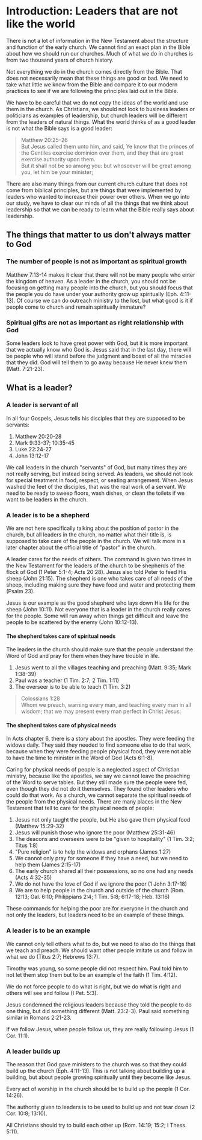 # Introduction: Leaders that are not like the world

There is not a lot of information in the New Testament about the structure and function of the early church. We cannot find an exact plan in the Bible about how we should run our churches. Much of what we do in churches is from two thousand years of church history.

Not everything we do in the church comes directly from the Bible. That does not necessarily mean that these things are good or bad. We need to take what little we know from the Bible and compare it to our modern practices to see if we are following the principles laid out in the Bible.

We have to be careful that we do not copy the ideas of the world and use them in the church. As Christians, we should not look to business leaders or politicians as examples of leadership, but church leaders will be different from the leaders of natural things. What the world thinks of as a good leader is not what the Bible says is a good leader:

> Matthew 20:25–26  
> But Jesus called them unto him, and said, Ye know that the princes of the Gentiles exercise dominion over them, and they that are great exercise authority upon them.  
> But it shall not be so among you: but whosoever will be great among you, let him be your minister;

There are also many things from our current church culture that does not come from biblical principles, but are things that were implemented by leaders who wanted to increase their power over others. When we go into our study, we have to clear our minds of all the things that we think about leadership so that we can be ready to learn what the Bible really says about leadership.

<!--There is a great need for workers. Jesus said the harvest is plentiful, but the laborers are few-->

## The things that matter to us don't always matter to God

### The number of people is not as important as spiritual growth

Matthew 7:13-14 makes it clear that there will not be many people who enter the kingdom of heaven. As a leader in the church, you should not be focusing on getting many people into the church, but you should focus that the people you do have under your authority grow up spiritually (Eph. 4:11-13). Of course we can do outreach ministry to the lost, but what good is it if people come to church and remain spiritually immature?

### Spiritual gifts are not as important as right relationship with God

Some leaders look to have great power with God, but it is more important that we actually know who God is. Jesus said that in the last day, there will be people who will stand before the judgment and boast of all the miracles that they did. God will tell them to go away because He never knew them (Matt. 7:21-23).

## What is a leader?

### A leader is servant of all

In all four Gospels, Jesus tells his disciples that they are supposed to be servants:

1. Matthew 20:20-28
2. Mark 9:33-37; 10:35-45
3. Luke 22:24-27
4. John 13:12-17

We call leaders in the church "servants" of God, but many times they are not really serving, but instead being served. As leaders, we should not look for special treatment in food, respect, or seating arrangement. When Jesus washed the feet of the disciples, that was the real work of a servant. We need to be ready to sweep floors, wash dishes, or clean the toilets if we want to be leaders in the church.

### A leader is to be a shepherd

We are not here specifically talking about the position of pastor in the church, but all leaders in the church, no matter what their title is, is supposed to take care of the people in the church. We will talk more in a later chapter about the official title of "pastor" in the church.

A leader cares for the needs of others. The command is given two times in the New Testament for the leaders of the church to be shepherds of the flock of God (1 Peter 5:1-4; Acts 20:28). Jesus also told Peter to feed His sheep (John 21:15). The shepherd is one who takes care of all needs of the sheep, including making sure they have food and water and protecting them (Psalm 23).

Jesus is our example as the good shepherd who lays down His life for the sheep (John 10:11). Not everyone that is a leader in the church really cares for the people. Some will run away when things get difficult and leave the people to be scattered by the enemy (John 10:12-13).

<!--Need to expound on this more, since it very specifically talks about protecting from false doctrine:

Acts 20:28–31 (KJV 1900)
28Take heed therefore unto yourselves, and to all the flock, over the which the Holy Ghost hath made you overseers, to feed the church of God, which he hath purchased with his own blood.
29For I know this, that after my departing shall grievous wolves enter in among you, not sparing the flock.
30Also of your own selves shall men arise, speaking perverse things, to draw away disciples after them.
31Therefore watch, and remember, that by the space of three years I ceased not to warn every one night and day with tears.
-->

<!--Titus 1:9–11 (KJV 1900)
9Holding fast the faithful word as he hath been taught, that he may be able by sound doctrine both to exhort and to convince the gainsayers.
10For there are many unruly and vain talkers and deceivers, specially they of the circumcision:
11Whose mouths must be stopped, who subvert whole houses, teaching things which they ought not, for filthy lucre’s sake.
-->

#### The shepherd takes care of spiritual needs

The leaders in the church should make sure that the people understand the Word of God and pray for them when they have trouble in life.

1. Jesus went to all the villages teaching and preaching (Matt. 9:35; Mark 1:38-39)
2. Paul was a teacher (1 Tim. 2:7; 2 Tim. 1:11)
3. The overseer is to be able to teach (1 Tim. 3:2)

> Colossians 1:28  
> Whom we preach, warning every man, and teaching every man in all wisdom; that we may present every man perfect in Christ Jesus:

<!--Titus 1:9 (KJV 1900)
9Holding fast the faithful word as he hath been taught, that he may be able by sound doctrine both to exhort and to convince the gainsayers.

He must protect against false doctrine-->

#### The shepherd takes care of physical needs

In Acts chapter 6, there is a story about the apostles. They were feeding the widows daily. They said they needed to find someone else to do that work, because when they were feeding people physical food, they were not able to have the time to minister in the Word of God (Acts 6:1-8).

Caring for physical needs of people is a neglected aspect of Christian ministry, because like the apostles, we say we cannot leave the preaching of the Word to serve tables. But they still made sure the people were fed, even though they did not do it themselves. They found other leaders who could do that work. As a church, we cannot separate the spiritual needs of the people from the physical needs. There are many places in the New Testament that tell to care for the physical needs of people:

1. Jesus not only taught the people, but He also gave them physical food (Matthew 15:29-32)
2. Jesus will punish those who ignore the poor (Matthew 25:31-46)
3. The deacons and overseers were to be "given to hospitality" (1 Tim. 3:2; Titus 1:8)
4. "Pure religion" is to help the widows and orphans (James 1:27)
5. We cannot only pray for someone if they have a need, but we need to help them (James 2:15-17)
6. The early church shared all their possessions, so no one had any needs (Acts 4:32-35)
7. We do not have the love of God if we ignore the poor (1 John 3:17-18)
8. We are to help people in the church and outside of the church (Rom. 12:13; Gal. 6:10; Philippians 2:4; 1 Tim. 5:8; 6:17-18; Heb. 13:16)

These commands for helping the poor are for everyone in the church and not only the leaders, but leaders need to be an example of these things.

<!--Paul taking up a collection for the poor saints in Jerusalem.-->

### A leader is to be an example

We cannot only tell others what to do, but we need to also do the things that we teach and preach. We should want other people imitate us and follow in what we do (Titus 2:7; Hebrews 13:7).

Timothy was young, so some people did not respect him. Paul told him to not let them stop them but to be an example of the faith (1 Tim. 4:12).

We do not force people to do what is right, but we do what is right and others will see and follow (I Pet. 5:3).

Jesus condemned the religious leaders because they told the people to do one thing, but did something different (Matt. 23:2-3). Paul said something similar in Romans 2:21-23.

If we follow Jesus, when people follow us, they are really following Jesus (1 Cor. 11:1).

### A leader builds up

The reason that God gave ministers to the church was so that they could build up the church (Eph. 4:11-13). This is not talking about building up a building, but about people growing spiritually until they become like Jesus.

Every act of worship in the church should be to build up the people (1 Cor. 14:26).

The authority given to leaders is to be used to build up and not tear down (2 Cor. 10:8; 13:10).

All Christians should try to build each other up (Rom. 14:19; 15:2; I Thess. 5:11).
